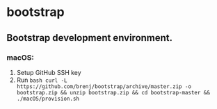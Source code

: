 # bootstrap

Bootstrap development environment.
----------------------------------

### macOS:

1. Setup GitHub SSH key
2. Run `bash curl -L https://github.com/brenj/bootstrap/archive/master.zip -o bootstrap.zip && unzip bootstrap.zip && cd bootstrap-master && ./macOS/provision.sh`
